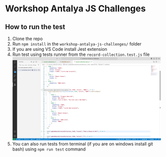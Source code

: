 # Workshop Antalya JS Challenges

## How to run the test

1. Clone the repo
2. Run `npm install` in the `workshop-antalya-js-challenges/` folder
3. If you are using VS Code install Jest extension
4. Run test using tests runner from the `record-collection.test.js` file
![Test Runner](img/img1.png)
5. You can also run tests from terminal (if you are on windows install git bash) using `npm run test` command